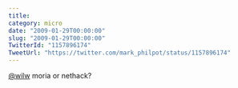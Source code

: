 ```yaml
---
title: 
category: micro
date: "2009-01-29T00:00:00"
slug: "2009-01-29T00:00:00"
TwitterId: "1157896174"
TweetUrl: "https://twitter.com/mark_philpot/status/1157896174"
---
```


[@wilw](https://twitter.com/wilw) moria or nethack?
